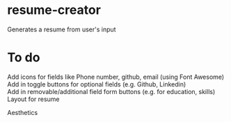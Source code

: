 # resume-creator
Generates a resume from user's input


# To do
Add icons for fields like Phone number, github, email (using Font Awesome)
Add in toggle buttons for optional fields (e.g. Github, Linkedin)  
Add in removable/additional field form buttons (e.g. for education, skills)
Layout for resume

Aesthetics  
